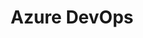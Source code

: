 ---
title: Azure DevOps
id: azure-devops
description: ''
slug: /azure-devops 
keywords: 
 - faq
 - help
pagination_next: null
pagination_prev: null
last_update: 
   date: 02/08/2022
   author: Patricia McPhee
draft: true
displayed_sidebar: devOpsSidebar
---